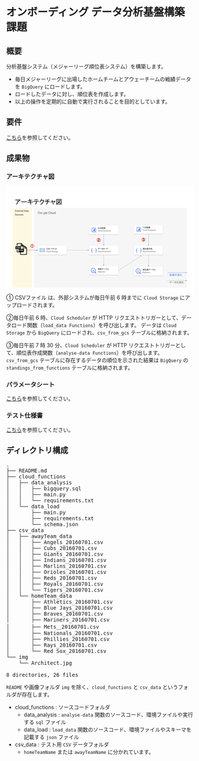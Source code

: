 # オンボーディング データ分析基盤構築課題

## 概要
分析基盤システム（メジャーリーグ順位表システム）を構築します。
- 毎日メジャーリーグに出場したホームチームとアウェーチームの戦績データを `BigQuery` にロードします。
- ロードしたデータに対し、順位表を作成します。
- 以上の操作を定期的に自動で実行されることを目的としています。

## 要件
[こちら](https://docs.google.com/spreadsheets/d/1SB-XIxQGWG7oaGQYi94XsxQHl22nDTDknOju_5f9KQQ/edit#gid=287184081)を参照してください。

## 成果物
### アーキテクチャ図
![](img/Architect.jpg)
① CSVファイル は、外部システムが毎日午前 6 時までに `Cloud Storage` にアップロードされます。

②毎日午前 6 時、`Cloud Scheduler` が HTTP リクエストトリガーとして、データロード関数（`load_data Functions`）を呼び出します。
データは `Cloud Storage` から `BigQuery` にロードされ、`csv_from_gcs` テーブルに格納されます。

③毎日午前 7 時 30 分、`Cloud Scheduler` が HTTP リクエストトリガーとして、順位表作成関数（`analyse-data Functions`）を呼び出します。
`csv_from_gcs` テーブルに存在するデータの順位を示された結果は `BigQuery` の `standings_from_functions` テーブルに格納されます。

### パラメータシート
[こちら](https://docs.google.com/spreadsheets/d/1046TqE0tv1MICqUCmBnfw0Wj_rT7M5aVzOcFbsSIoD4/edit#gid=177672178)を参照してください。

### テスト仕様書
[こちら](https://docs.google.com/spreadsheets/d/1046TqE0tv1MICqUCmBnfw0Wj_rT7M5aVzOcFbsSIoD4/edit#gid=1190180227)を参照してください。

## ディレクトリ構成
<pre>
.
├── README.md
├── cloud_functions
│   ├── data_analysis
│   │   ├── bigquery.sql
│   │   ├── main.py
│   │   └── requirements.txt
│   └── data_load
│       ├── main.py
│       ├── requirements.txt
│       └── schema.json
├── csv_data
│   ├── awayTeam_data
│   │   ├── Angels_20160701.csv
│   │   ├── Cubs_20160701.csv
│   │   ├── Giants_20160701.csv
│   │   ├── Indians_20160701.csv
│   │   ├── Marlins_20160701.csv
│   │   ├── Orioles_20160701.csv
│   │   ├── Reds_20160701.csv
│   │   ├── Royals_20160701.csv
│   │   └── Tigers_20160701.csv
│   └── homeTeam_data
│       ├── Athletics_20160701.csv
│       ├── Blue Jays_20160701.csv
│       ├── Braves_20160701.csv
│       ├── Mariners_20160701.csv
│       ├── Mets＿20160701.csv
│       ├── Nationals_20160701.csv
│       ├── Phillies_20160701.csv
│       ├── Rays_20160701.csv
│       └── Red Sox_20160701.csv
└── img
    └── Architect.jpg

8 directories, 26 files
</pre>

`README` や画像フォルダ `img` を除く、`cloud_functions` と `csv_data` というフォルダが存在します。
- cloud_functions : ソースコードフォルダ
    - data_analysis : `analyse-data` 関数のソースコード、環境ファイルや実行する `sql` ファイル
    - data_load : `load_data` 関数のソースコード、環境ファイルやスキーマを記載する `json` ファイル
- csv_data : テスト用 `CSV` データフォルダ
    - `homeTeamName` または `awayTeamName` に分かれています。
